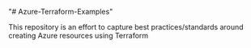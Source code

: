 "# Azure-Terraform-Examples"

This repository is an effort to capture best practices/standards around creating Azure resources using Terraform